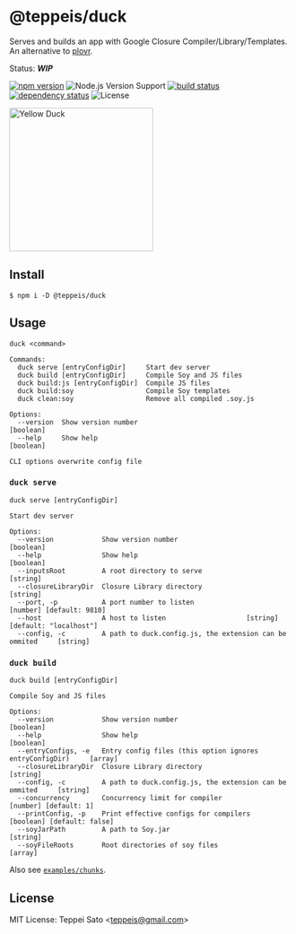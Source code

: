 # @teppeis/duck

Serves and builds an app with Google Closure Compiler/Library/Templates. An alternative to [plovr](https://github.com/bolinfest/plovr).

Status: **_WIP_**

[![npm version][npm-image]][npm-url]
![Node.js Version Support][node-version]
[![build status][circleci-image]][circleci-url]
[![dependency status][deps-image]][deps-url]
![License][license]

<a title="Berkaycagdas [CC BY-SA 4.0 (https://creativecommons.org/licenses/by-sa/4.0)], via Wikimedia Commons" href="https://commons.wikimedia.org/wiki/File:Yellow_Duck.jpg"><img width="256" alt="Yellow Duck" src="https://upload.wikimedia.org/wikipedia/commons/thumb/3/3c/Yellow_Duck.jpg/256px-Yellow_Duck.jpg"></a>

## Install

```console
$ npm i -D @teppeis/duck
```

## Usage

```
duck <command>

Commands:
  duck serve [entryConfigDir]     Start dev server
  duck build [entryConfigDir]     Compile Soy and JS files
  duck build:js [entryConfigDir]  Compile JS files
  duck build:soy                  Compile Soy templates
  duck clean:soy                  Remove all compiled .soy.js

Options:
  --version  Show version number                                                 [boolean]
  --help     Show help                                                           [boolean]

CLI options overwrite config file
```

### `duck serve`

```
duck serve [entryConfigDir]

Start dev server

Options:
  --version            Show version number                                       [boolean]
  --help               Show help                                                 [boolean]
  --inputsRoot         A root directory to serve                                  [string]
  --closureLibraryDir  Closure Library directory                                  [string]
  --port, -p           A port number to listen                    [number] [default: 9810]
  --host               A host to listen                    [string] [default: "localhost"]
  --config, -c         A path to duck.config.js, the extension can be ommited     [string]
```

### `duck build`

```
duck build [entryConfigDir]

Compile Soy and JS files

Options:
  --version            Show version number                                       [boolean]
  --help               Show help                                                 [boolean]
  --entryConfigs, -e   Entry config files (this option ignores entryConfigDir)     [array]
  --closureLibraryDir  Closure Library directory                                  [string]
  --config, -c         A path to duck.config.js, the extension can be ommited     [string]
  --concurrency        Concurrency limit for compiler                [number] [default: 1]
  --printConfig, -p    Print effective configs for compilers    [boolean] [default: false]
  --soyJarPath         A path to Soy.jar                                          [string]
  --soyFileRoots       Root directories of soy files                               [array]
```

Also see [`examples/chunks`](examples/chunks).

## License

MIT License: Teppei Sato &lt;teppeis@gmail.com&gt;

[npm-image]: https://img.shields.io/npm/v/@teppeis/duck.svg
[npm-url]: https://npmjs.org/package/@teppeis/duck
[npm-downloads-image]: https://img.shields.io/npm/dm/@teppeis/duck.svg
[deps-image]: https://img.shields.io/david/teppeis/duck.svg
[deps-url]: https://david-dm.org/teppeis/duck
[node-version]: https://img.shields.io/badge/Node.js%20support->=v10.12-brightgreen.svg
[license]: https://img.shields.io/npm/l/@teppeis/duck.svg
[circleci-image]: https://circleci.com/gh/teppeis/duck.svg?style=shield
[circleci-url]: https://circleci.com/gh/teppeis/duck
